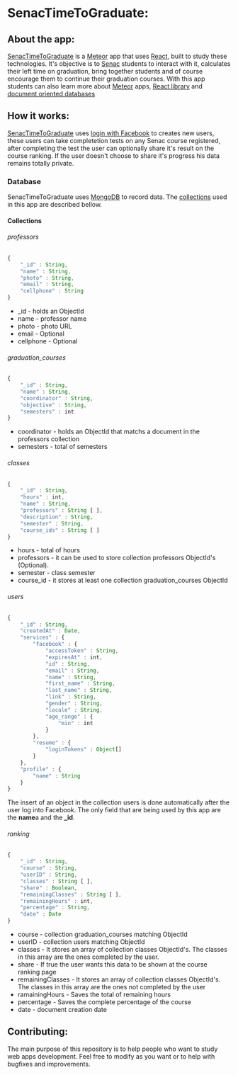# SenacTimeToGraduate:

## About the app:
[SenacTimeToGraduate](https://senactimetograduate.herokuapp.com/) is a [Meteor](https://www.meteor.com/) app that uses [React](https://reactjs.org/), built to study these technologies. It's objective is to [Senac](http://www.sp.senac.br/jsp/default.jsp?newsID=0) students to interact with it, calculates their left time on graduation, bring together students and of course encourage them to continue their graduation courses. With this app students can also learn more about [Meteor](https://www.meteor.com/) apps, [React library](https://reactjs.org/) and [document oriented databases](https://www.mongodb.com/document-databases)

## How it works:
[SenacTimeToGraduate](https://senactimetograduate.herokuapp.com/) uses [login with Facebook](https://guide.meteor.com/accounts.html) to creates new users, these users can take completetion tests on any Senac course registered, after completing the test the user can optionally share it's result on the course ranking. If the user doesn't choose to share it's progress his data remains totally private.

### Database
SenacTimeToGraduate uses [MongoDB](http://mrdoob.com/projects/code-editor/) to record data. The [collections](https://docs.mongodb.com/v3.2/core/databases-and-collections/) used in this app are described bellow.

#### Collections

###### professors
```javascript
{
	"_id" : String,
	"name" : String,
	"photo" : String,
	"email" : String,
	"cellphone" : String
}
```
* _id - holds an ObjectId
* name - professor name
* photo - photo URL
* email - Optional
* cellphone - Optional

###### graduation_courses
```javascript
{
	"_id" : String,
	"name" : String,
	"coordinator" : String,
	"objective" : String,
	"semesters" : int
}
```
* coordinator - holds an ObjectId that matchs a document in the professors collection
* semesters - total of semesters

###### classes
```javascript
{
	"_id" : String,
	"hours" : int,
	"name" : String,
	"professors" : String [ ],
	"description" : String,
	"semester" : String,
	"course_ids" : String [ ]
}
```
* hours - total of hours
* professors - it can be used to store collection professors ObjectId's (Optional).
* semester - class semester
* course_id - it stores at least one collection graduation_courses ObjectId

###### users
```javascript
{
	"_id" : String,
	"createdAt" : Date,
	"services" : {
		"facebook" : {
			"accessToken" : String,
			"expiresAt" : int,
			"id" : String,
			"email" : String,
			"name" : String,
			"first_name" : String,
			"last_name" : String,
			"link" : String,
			"gender" : String,
			"locale" : String,
			"age_range" : {
				"min" : int
			}
		},
		"resume" : {
			"loginTokens" : Object[]
		}
	},
	"profile" : {
		"name" : String
	}
}

```
The insert of an object in the collection users is done automatically after the user log into Facebook. The only field that are being used by this app are the **name**a and the **_id**.

###### ranking
```javascript
{
	"_id" : String,
	"course" : String,
	"userID" : String,
	"classes" : String [ ],
	"share" : Boolean,
	"remainingClasses" : String [ ],
	"remainingHours" : int,
	"percentage" : String,
	"date" : Date
}
```
* course - collection graduation_courses matching ObjectId
* userID - collection users matching ObjectId
* classes - It stores an array of collection classes ObjectId's. The classes in this array are the ones completed by the user.
* share - If true the user wants this data to be shown at the course ranking page
* remainingClasses - It stores an array of collection classes ObjectId's. The classes in this array are the ones not completed by the user
* ramainingHours - Saves the total of remaining hours
* percentage - Saves the complete percentage of the course
* date - document creation date

## Contributing:
The main purpose of this repository is to help people who want to study web apps development. Feel free to modify as you want or to help with bugfixes and improvements.